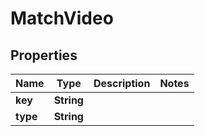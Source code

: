 
# MatchVideo

## Properties
Name | Type | Description | Notes
------------ | ------------- | ------------- | -------------
**key** | **String** |  | 
**type** | **String** |  | 



